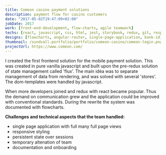 ```yaml
---
title: Comeon casino payment solutions
description: payment flow for casino customers
date: "2017-05-02T19:47:09+02:00"
jobDate: 2017
work: [front-end-development, flow-charts, agile teamwork]
techs: [react, javascript, css, html, jest, storybook, redux, git, responsive, redux-dev-tools]
designs: [flowcharts, angular-router, single-page-application, bank-id]
thumbnail: /sundvall-portfolio/portfolio/comeon-casino/comeon-login.png
projectUrl: https://www.comeon.com/
---
```


I created the first frontend solution for the mobile payment solution. This was created in pure vanilla javascript and built upon the pre-redux solution of state management called 'flux'. The main idéa was to separate management of data from rendering, and was solved with several 'stores'. The dom-templates were handled by javascript. 

When more developers joined and redux with react became popular. Thus the demand on communication grew and the application could be improved with conventional standards. During the rewrite the system was documented with flowcharts. 

**Challenges and technical aspects that the team handled:**

- single page application with full many full page views
- responsive styling
- persistent state over sessions
- temporary altenation of team  
- documentation and onboarding